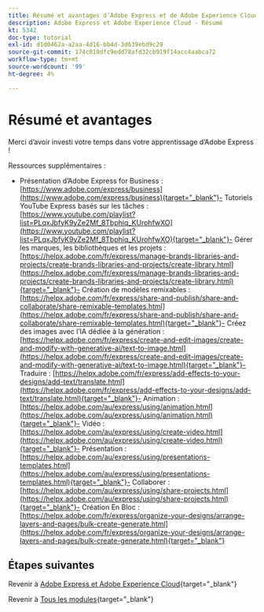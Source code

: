 ```yaml
---
title: Résumé et avantages d’Adobe Express et de Adobe Experience Cloud
description: Adobe Express et Adobe Experience Cloud - Résumé
kt: 5342
doc-type: tutorial
exl-id: d1d0462a-a2aa-4d16-bb4d-3d639ebd9c29
source-git-commit: 174c818dfc9edd78afd32cb919f14acc4aabca72
workflow-type: tm+mt
source-wordcount: '99'
ht-degree: 4%

---
```


# Résumé et avantages

Merci d’avoir investi votre temps dans votre apprentissage d’Adobe Express !

Ressources supplémentaires :

- Présentation d’Adobe Express for Business : [https://www.adobe.com/express/business](https://www.adobe.com/express/business){target="_blank"}- Tutoriels YouTube Express basés sur les tâches : [https://www.youtube.com/playlist?list=PLqxJbfyK9yZe2Mf_8Tbphiq_KUrohfwXO](https://www.youtube.com/playlist?list=PLqxJbfyK9yZe2Mf_8Tbphiq_KUrohfwXO){target="_blank"}- Gérer les marques, les bibliothèques et les projets : [https://helpx.adobe.com/fr/express/manage-brands-libraries-and-projects/create-brands-libraries-and-projects/create-library.html](https://helpx.adobe.com/fr/express/manage-brands-libraries-and-projects/create-brands-libraries-and-projects/create-library.html){target="_blank"}- Création de modèles remixables : [https://helpx.adobe.com/fr/express/share-and-publish/share-and-collaborate/share-remixable-templates.html](https://helpx.adobe.com/fr/express/share-and-publish/share-and-collaborate/share-remixable-templates.html){target="_blank"}- Créez des images avec l’IA dédiée à la génération : [https://helpx.adobe.com/fr/express/create-and-edit-images/create-and-modify-with-generative-ai/text-to-image.html](https://helpx.adobe.com/fr/express/create-and-edit-images/create-and-modify-with-generative-ai/text-to-image.html){target="_blank"}- Traduire : [https://helpx.adobe.com/fr/express/add-effects-to-your-designs/add-text/translate.html](https://helpx.adobe.com/fr/express/add-effects-to-your-designs/add-text/translate.html){target="_blank"}- Animation : [https://helpx.adobe.com/au/express/using/animation.html](https://helpx.adobe.com/au/express/using/animation.html){target="_blank"}- Vidéo : [https://helpx.adobe.com/au/express/using/create-video.html](https://helpx.adobe.com/au/express/using/create-video.html){target="_blank"}- Présentation : [https://helpx.adobe.com/au/express/using/presentations-templates.html](https://helpx.adobe.com/au/express/using/presentations-templates.html){target="_blank"}- Collaborer : [https://helpx.adobe.com/au/express/using/share-projects.html](https://helpx.adobe.com/au/express/using/share-projects.html){target="_blank"}- Création En Bloc : [https://helpx.adobe.com/fr/express/organize-your-designs/arrange-layers-and-pages/bulk-create-generate.html](https://helpx.adobe.com/fr/express/organize-your-designs/arrange-layers-and-pages/bulk-create-generate.html){target="_blank"}

## Étapes suivantes

Revenir à [Adobe Express et Adobe Experience Cloud](./express.md){target="_blank"}

Revenir à [Tous les modules](./../../../overview.md){target="_blank"}